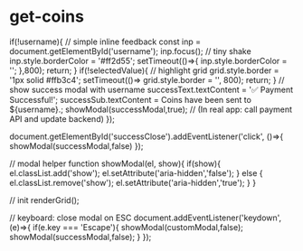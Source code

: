# get-coins
if(!username){
      // simple inline feedback
      const inp = document.getElementById('username');
      inp.focus();
      // tiny shake
      inp.style.borderColor = '#ff2d55';
      setTimeout(()=>{ inp.style.borderColor = ''; },800);
      return;
    }
    if(!selectedValue){
      // highlight grid
      grid.style.border = '1px solid #ffb3c4';
      setTimeout(()=> grid.style.border = '', 800);
      return;
    }
    // show success modal with username
    successText.textContent = '✅ Payment Successful!';
    successSub.textContent = Coins have been sent to ${username}.;
    showModal(successModal,true);
    // (In real app: call payment API and update backend)
  });

  document.getElementById('successClose').addEventListener('click', ()=>{ showModal(successModal,false) });

  // modal helper
  function showModal(el, show){
    if(show){
      el.classList.add('show');
      el.setAttribute('aria-hidden','false');
    } else {
      el.classList.remove('show');
      el.setAttribute('aria-hidden','true');
    }
  }

  // init
  renderGrid();

  // keyboard: close modal on ESC
  document.addEventListener('keydown', (e)=>{
    if(e.key === 'Escape'){ showModal(customModal,false); showModal(successModal,false); }
  });
</script>
</body>
</html>
